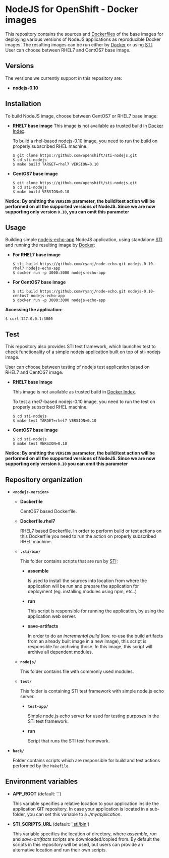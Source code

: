 NodeJS for OpenShift - Docker images
========================================

This repository contains the sources and
[Dockerfiles](https://github.com/openshift/sti-nodejs/tree/master/0.10)
of the base images for deploying various versions of NodeJS applications as reproducible Docker
images. The resulting images can be run either by [Docker](http://docker.io)
or using [STI](https://github.com/openshift/source-to-image). 
User can choose between RHEL7 and CentOS7 base image.


Versions
---------------
The versions we currently support in this repository are:
* **nodejs-0.10**


Installation
---------------
To build NodeJS image, choose between CentOS7 or RHEL7 base image:
*  **RHEL7 base image**
    This image is not available as trusted build in [Docker Index](https://index.docker.io).

    To build a rhel-based nodejs-0.10 image, you need to run the build on properly subscribed RHEL machine.

    ```
    $ git clone https://github.com/openshift/sti-nodejs.git
    $ cd sti-nodejs
    $ make build TARGET=rhel7 VERSION=0.10
    ```

*  **CentOS7 base image**
    ```
    $ git clone https://github.com/openshift/sti-nodejs.git
    $ cd sti-nodejs
    $ make build VERSION=0.10
    ```

**Notice: By omitting the `VERSION` parameter, the build/test action will be performed on all the supported versions of NodeJS. Since we are now supporting only version `0.10`, you can omit this parameter**


Usage
---------------------
Building simple [nodejs-echo-app](https://github.com/ryanj/node-echo) NodeJS application, using standalone [STI](https://github.com/openshift/source-to-image) and running the resulting image by [Docker](http://docker.io):

*  **For RHEL7 base image**
    ```
    $ sti build https://github.com/ryanj/node-echo.git nodejs-0.10-rhel7 nodejs-echo-app
    $ docker run -p 3000:3000 nodejs-echo-app
    ```

*  **For CentOS7 base image**
    ```
    $ sti build https://github.com/ryanj/node-echo.git nodejs-0.10-centos7 nodejs-echo-app
    $ docker run -p 3000:3000 nodejs-echo-app
    ```

**Accessing the application:**
```
$ curl 127.0.0.1:3000
```


Test
---------------------
This repository also provides STI test framework, which launches test to check functionality
of a simple nodejs application built on top of sti-nodejs image.

User can choose between testing of nodejs test application based on RHEL7 and CentOS7 image.

*  **RHEL7 base image**

    This image is not available as trusted build in [Docker Index](https://index.docker.io).

    To test a rhel7-based nodejs-0.10 image, you need to run the test on properly subscribed RHEL machine.

    ```
    $ cd sti-nodejs
    $ make test TARGET=rhel7 VERSION=0.10
    ```

*  **CentOS7 base image**

    ```
    $ cd sti-nodejs
    $ make test VERSION=0.10
    ```

**Notice: By omitting the `VERSION` parameter, the build/test action will be performed on all the supported versions of NodeJS. Since we are now supporting only version `0.10` you can omit this parameter**


Repository organization
------------------------
* **`<nodejs-version>`**

    * **Dockerfile**

        CentOS7 based Dockerfile.

    * **Dockerfile.rhel7**

        RHEL7 based Dockerfile. In order to perform build or test actions on this Dockerfile you need to run the action on properly subscribed RHEL machine.

    * **`.sti/bin/`**

        This folder contains scripts that are run by [STI](https://github.com/openshift/source-to-image):

        *   **assemble**

            Is used to install the sources into location from where the application
            will be run and prepare the application for deployment (eg. installing
            modules using npm, etc..)

        *   **run**

            This script is responsible for running the application, by using the
            application web server.

        *   **save-artifacts**

            In order to do an *incremental build* (iow. re-use the build artifacts
            from an already built image in a new image), this script is responsible for
            archiving those. In this image, this script will archive all dependent modules.

    * **`nodejs/`**

        This folder contains file with commonly used modules.

    * **`test/`**

        This folder is containing STI test framework with simple node.js echo server.

        * **`test-app/`**

            Simple node.js echo server for used for testing purposes in the STI test framework.

        * **run**

            Script that runs the STI test framework.

* **`hack/`**
    
    Folder contains scripts which are responsible for build and test actions performed by the `Makefile`.


Environment variables
---------------------

*  **APP_ROOT** (default: '.')

    This variable specifies a relative location to your application inside the
    application GIT repository. In case your application is located in a
    sub-folder, you can set this variable to a *./myapplication*.

*  **STI_SCRIPTS_URL** (default: '[.sti/bin](https://raw.githubusercontent.com/openshift/sti-nodejs/master/0.10/.sti/bin)')

    This variable specifies the location of directory, where *assemble*, *run* and
    *save-artifacts* scripts are downloaded/copied from. By default the scripts
    in this repository will be used, but users can provide an alternative
    location and run their own scripts.



